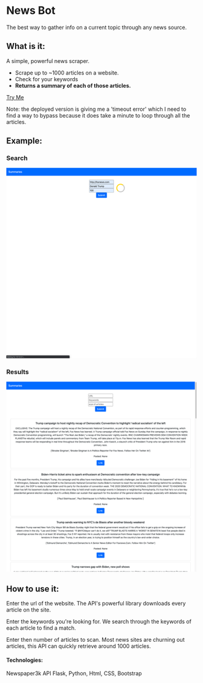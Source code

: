 # News Bot

The best way to gather info on a current topic through any news source.

## What is it:
A simple, powerful news scraper.

* Scrape up to ~1000 articles on a website.
* Check for your keywords
* **Returns a summary of each of those articles.**

[Try Me](https://news-summary-bot.herokuapp.com/)

Note: the deployed version is giving me a 'timeout error' which I need to find a way to bypass because it does take a minute to loop through all the articles. 

## Example:

### Search
![TrumpSearch](TrumpSearch.png)

### Results
![TrumpArticles](TrumpArticles.png)


## How to use it:
Enter the url of the website.
The API's powerful library downloads every article on the site.

Enter the keywords you're looking for.
We search through the keywords of each article to find a match.

Enter then number of articles to scan.
Most news sites are churning out articles, this API can quickly retrieve around 1000 articles.

#### Technologies:
Newspaper3k API
Flask, Python, Html, CSS, Bootstrap
